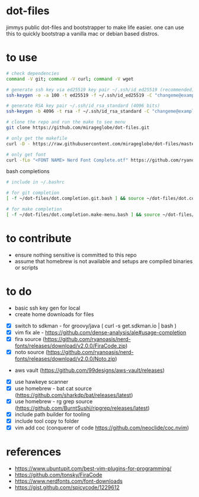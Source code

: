 # dot-files

jimmys public dot-files and bootstrapper to make life easier. one can use this to quickly bootstrap a vanilla mac or debian based distros.

# to use

```bash
# check dependencies
command -V git; command -V curl; command -V wget

# generate ssh key via ed25519 key pair ~/.ssh/id_ed25519 (recommended)
ssh-keygen -o -a 100 -t ed25519 -f ~/.ssh/id_ed25519 -C "changeme@example.com"

# generate RSA key pair ~/.ssh/id_rsa_standard (4096 bits)
ssh-keygen -b 4096 -t rsa -f ~/.ssh/id_rsa_standard -C "changeme@example.com"

# clone the repo and run the make to see menu
git clone https://github.com/mirageglobe/dot-files.git

# only get the makefile
curl -D - https://raw.githubusercontent.com/mirageglobe/dot-files/master/Makefile > ~/Makefile

# only get font
curl -fLo "<FONT NAME> Nerd Font Complete.otf" https://github.com/ryanoasis/nerd-fonts/raw/master/patched-fonts/<FONT_PATH>/complete/<FONT_NAME>%20Nerd%20Font%20Complete.otf
```

bash completions

```bash
# include in ~/.bashrc

# for git completion
[ -f ~/dot-files/dot.completion.git.bash ] && source ~/dot-files/dot.completion.git.bash

# for make completion
[ -f ~/dot-files/dot.completion.make-menu.bash ] && source ~/dot-files/dot.completion.make-menu.bash
```

# to contribute

- ensure nothing sensitive is committed to this repo
- assume that homebrew is not available and setups are compiled binaries or scripts

# to do

- basic ssh key gen for local
- create home downloads for files
- [x] switch to sdkman - for groovy/java ( curl -s get.sdkman.io | bash )
- [x] vim fix ale - https://github.com/dense-analysis/ale#usage-completion
- [x] fira source (https://github.com/ryanoasis/nerd-fonts/releases/download/v2.0.0/FiraCode.zip)
- [x] noto source (https://github.com/ryanoasis/nerd-fonts/releases/download/v2.0.0/Noto.zip)
- aws vault (https://github.com/99designs/aws-vault/releases)
- [x] use hawkeye scanner
- [x] use homebrew - bat cat source (https://github.com/sharkdp/bat/releases/latest)
- [x] use homebrew - rg grep source (https://github.com/BurntSushi/ripgrep/releases/latest)
- [x] include path builder for tooling
- [x] include tool copy to folder
- [x] vim add coc (conquerer of code https://github.com/neoclide/coc.nvim)

# references

- https://www.ubuntupit.com/best-vim-plugins-for-programming/
- https://github.com/tonsky/FiraCode
- https://www.nerdfonts.com/font-downloads
- https://gist.github.com/spicycode/1229612
